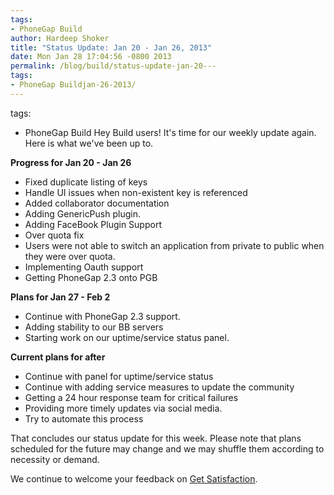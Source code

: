 ```yaml
---
tags:
- PhoneGap Build
author: Hardeep Shoker
title: "Status Update: Jan 20 - Jan 26, 2013"
date: Mon Jan 28 17:04:56 -0800 2013
permalink: /blog/build/status-update-jan-20---
tags:
- PhoneGap Buildjan-26-2013/
---
```

tags:
- PhoneGap Build
Hey Build users! It's time for our weekly update again. Here is what we've been up to.

**Progress for Jan 20 - Jan 26**

- Fixed duplicate listing of keys
- Handle UI issues when non-existent key is referenced
- Added collaborator documentation
- Adding GenericPush plugin.
- Adding FaceBook Plugin Support
- Over quota fix
- Users were not able to switch an application from private to public when they were over quota.
- Implementing Oauth support
- Getting PhoneGap 2.3 onto PGB

**Plans for Jan 27 - Feb 2**

- Continue with PhoneGap 2.3 support.
- Adding stability to our BB servers
- Starting work on our uptime/service status panel.

**Current plans for after**

- Continue with panel for uptime/service status
- Continue with adding service measures to update the community 
- Getting a 24 hour response team for critical failures
- Providing more timely updates via social media.
- Try to automate this process

That concludes our status update for this week. Please note that plans
scheduled for the future may change and we may shuffle them according
to necessity or demand.

We continue to welcome your feedback on [Get Satisfaction](http://community.phonegap.com/nitobi).
